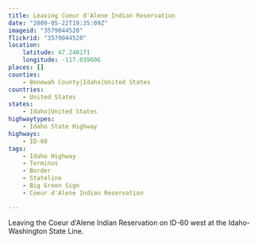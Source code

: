 ```yaml
---
title: Leaving Coeur d'Alene Indian Reservation
date: "2009-05-22T19:35:09Z"
imageid: "3579044520"
flickrid: "3579044520"
location:
    latitude: 47.240171
    longitude: -117.039606
places: []
counties:
    - Benewah County|Idaho|United States
countries:
    - United States
states:
    - Idaho|United States
highwaytypes:
    - Idaho State Highway
highways:
    - ID-60
tags:
    - Idaho Highway
    - Terminus
    - Border
    - Stateline
    - Big Green Sign
    - Coeur d'Alene Indian Reservation

---
```

Leaving the Coeur d'Alene Indian Reservation on ID-60 west at the Idaho-Washington State Line.